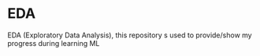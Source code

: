 # EDA
EDA (Exploratory Data Analysis), this repository s used to provide/show my progress during learning ML
